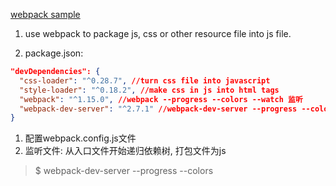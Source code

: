 [webpack sample](http://zhaoda.net/webpack-handbook/commonjs.html)

1. use webpack to package js, css or other resource file into js file.

2. package.json:
```json
"devDependencies": {
  "css-loader": "^0.28.7", //turn css file into javascript
  "style-loader": "^0.18.2", //make css in js into html tags
  "webpack": "^1.15.0", //webpack --progress --colors --watch 监听
  "webpack-dev-server": "^2.7.1" //webpack-dev-server --progress --colors监听
}
```

1. 配置webpack.config.js文件
2. 监听文件: 从入口文件开始递归依赖树, 打包文件为js

  > $ webpack-dev-server --progress --colors
